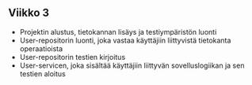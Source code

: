 ## Viikko 3

- Projektin alustus, tietokannan lisäys ja testiympäristön luonti
- User-repositorin luonti, joka vastaa käyttäjiin liittyvistä tietokanta operaatioista
- User-repositorin testien kirjoitus
- User-servicen, joka sisältää käyttäjiin liittyvän sovelluslogiikan ja sen testien aloitus
